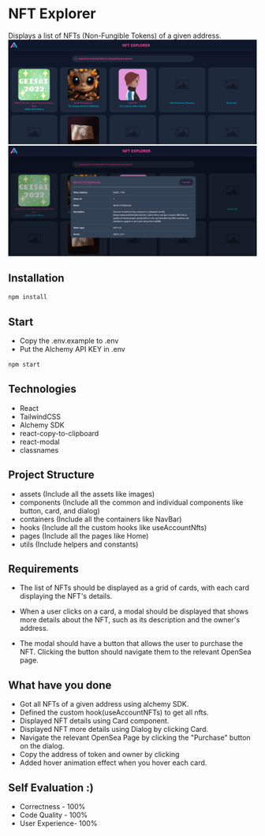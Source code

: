 # NFT Explorer

Displays a list of NFTs (Non-Fungible Tokens) of a given address.
![Grid Card](https://github.com/bingo526/NFTExplorer/blob/master/screenshots/screenshots_1.png)
![Dialog](https://github.com/bingo526/NFTExplorer/blob/master/screenshots/screenshots_2.png)

## Installation

```bash
npm install
```

## Start

- Copy the .env.example to .env
- Put the Alchemy API KEY in .env

```bash
npm start
```

## Technologies

- React
- TailwindCSS
- Alchemy SDK
- react-copy-to-clipboard
- react-modal
- classnames

## Project Structure

- assets (Include all the assets like images)
- components (Include all the common and individual components like button, card, and dialog)
- containers (Include all the containers like NavBar)
- hooks (Include all the custom hooks like useAccountNfts)
- pages (Include all the pages like Home)
- utils (Include helpers and constants)

## Requirements

- The list of NFTs should be displayed as a grid of cards, with each card displaying the
  NFT's details.

- When a user clicks on a card, a modal should be displayed that shows more details
  about the NFT, such as its description and the owner's address.

- The modal should have a button that allows the user to purchase the NFT. Clicking
  the button should navigate them to the relevant OpenSea page.

## What have you done

- Got all NFTs of a given address using alchemy SDK.
- Defined the custom hook(useAccountNFTs) to get all nfts.
- Displayed NFT details using Card component.
- Displayed NFT more details using Dialog by clicking Card.
- Navigate the relevant OpenSea Page by clicking the "Purchase" button on the dialog.
- Copy the address of token and owner by clicking
- Added hover animation effect when you hover each card.

## Self Evaluation :)

- Correctness - 100%
- Code Quality - 100%
- User Experience- 100%
